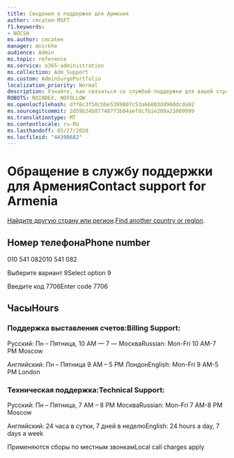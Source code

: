 ```yaml
---
title: Сведения о поддержке для Армения
author: cmcatee-MSFT
f1.keywords:
- NOCSH
ms.author: cmcatee
manager: mnirkhe
audience: Admin
ms.topic: reference
ms.service: o365-administration
ms.collection: Adm_Support
ms.custom: AdminSurgePortfolio
localization_priority: Normal
description: Узнайте, как связаться со службой поддержки для вашей страны или региона.
ROBOTS: NOINDEX, NOFOLLOW
ms.openlocfilehash: dff6c3f50cbbe5399807c53a66803dd960dcda92
ms.sourcegitcommit: 2d59b24b877487f3b84aefdc7b1e200a21009999
ms.translationtype: MT
ms.contentlocale: ru-RU
ms.lasthandoff: 05/27/2020
ms.locfileid: "44398682"
---
```

# <a name="contact-support-for-armenia"></a><span data-ttu-id="f674b-103">Обращение в службу поддержки для Армения</span><span class="sxs-lookup"><span data-stu-id="f674b-103">Contact support for Armenia</span></span>

<span data-ttu-id="f674b-104">[Найдите другую страну или регион](../contact-support-for-business-products.md).</span><span class="sxs-lookup"><span data-stu-id="f674b-104">[Find another country or region](../contact-support-for-business-products.md).</span></span>

## <a name="phone-number"></a><span data-ttu-id="f674b-105">Номер телефона</span><span class="sxs-lookup"><span data-stu-id="f674b-105">Phone number</span></span>
<span data-ttu-id="f674b-106">010 541 082</span><span class="sxs-lookup"><span data-stu-id="f674b-106">010 541 082</span></span>

<span data-ttu-id="f674b-107">Выберите вариант 9</span><span class="sxs-lookup"><span data-stu-id="f674b-107">Select option 9</span></span>

<span data-ttu-id="f674b-108">Введите код 7706</span><span class="sxs-lookup"><span data-stu-id="f674b-108">Enter code 7706</span></span>

## <a name="hours"></a><span data-ttu-id="f674b-109">Часы</span><span class="sxs-lookup"><span data-stu-id="f674b-109">Hours</span></span>
### <a name="billing-support"></a><span data-ttu-id="f674b-110">Поддержка выставления счетов:</span><span class="sxs-lookup"><span data-stu-id="f674b-110">Billing Support:</span></span>

<span data-ttu-id="f674b-111">Русский: Пн – Пятница, 10 AM — 7 — Москва</span><span class="sxs-lookup"><span data-stu-id="f674b-111">Russian: Mon-Fri 10 AM-7 PM Moscow</span></span>

<span data-ttu-id="f674b-112">Английский: Пн – Пятница 9 AM – 5 PM Лондон</span><span class="sxs-lookup"><span data-stu-id="f674b-112">English: Mon-Fri 9 AM-5 PM London</span></span>

### <a name="technical-support"></a><span data-ttu-id="f674b-113">Техническая поддержка:</span><span class="sxs-lookup"><span data-stu-id="f674b-113">Technical Support:</span></span>

<span data-ttu-id="f674b-114">Русский: Пн – Пятница, 7 AM – 8 PM Москва</span><span class="sxs-lookup"><span data-stu-id="f674b-114">Russian: Mon-Fri 7 AM-8 PM Moscow</span></span>

<span data-ttu-id="f674b-115">Английский: 24 часа в сутки, 7 дней в неделю</span><span class="sxs-lookup"><span data-stu-id="f674b-115">English: 24 hours a day, 7 days a week</span></span>

<span data-ttu-id="f674b-116">Применяются сборы по местным звонкам</span><span class="sxs-lookup"><span data-stu-id="f674b-116">Local call charges apply</span></span>
